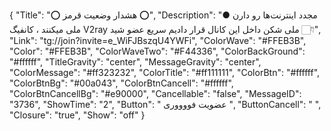 {
"Title": "⭕️  هشدار وضعیت قرمز  ⭕️",
"Description": "● مجدد اینترنت‌ها رو دارن ملی میکنند ، کانفیگ V2ray ملی شکن داخل این کانال قرار دادیم سریع عضو شید 👇🏻",
"Link": "tg://join?invite=e_WiFJBszqU4YWFi",
"ColorWave": "#FFEB3B",
"Color": "#FFEB3B",
"ColorWaveTwo": "#F44336",
"ColorBackGround": "#ffffff",
"TitleGravity": "center",
"MessageGravity": "center",
"ColorMessage": "#ff323232",
"ColorTitle": "#ff111111",
"ColorBtn": "#ffffff",
"ColorBtnBg": "#00a043",
"ColorBtnCancell": "#ffffff",
"ColorBtnCancellBg": "#e90000",
"Cancellable": "false",
"MessageID": "3736",
"ShowTime": "2",
"Button": " عضویت فووووری ",
"ButtonCancell": "  ",
"Closure": "true",
"Show": "off"
}

